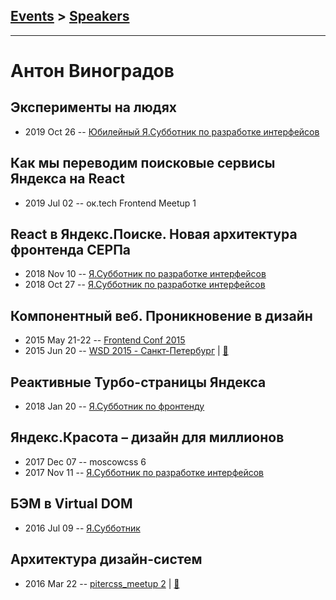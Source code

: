 ## [Events](../README.md) > [Speakers](../speakers.md)
---

# Антон Виноградов

## Эксперименты на людях
- 2019 Oct 26 -- [Юбилейный Я.Субботник по разработке интерфейсов](https://www.youtube.com/watch?v=CKbOHn1lJWw&t=3541s)    
## Как мы переводим поисковые сервисы Яндекса на React
- 2019 Jul 02 -- ок.tech Frontend Meetup 1    
## React в Яндекс.Поиске. Новая архитектура фронтенда СЕРПа
- 2018 Nov 10 -- [Я.Субботник по разработке интерфейсов](https://events.yandex.ru/lib/talks/6678/)    
- 2018 Oct 27 -- [Я.Субботник по разработке интерфейсов](https://events.yandex.ru/lib/talks/6445/)    
## Компонентный веб. Проникновение в дизайн
- 2015 May 21-22 -- [Frontend Conf 2015](https://www.youtube.com/watch?v=O3GsRn962SI)    
- 2015 Jun 20 -- [WSD 2015 - Санкт-Петербург](https://www.youtube.com/watch?v=V7bnSOwuO4M)  | [:notebook:](https://wsd.events/2015/06/20/pres/components-web.pdf)  
## Реактивные Турбо-страницы Яндекса
- 2018 Jan 20 -- [Я.Субботник по фронтенду](https://events.yandex.ru/lib/talks/5483/)    
## Яндекс.Красота – дизайн для миллионов
- 2017 Dec 07 -- moscowcss 6    
- 2017 Nov 11 -- [Я.Субботник по разработке интерфейсов](https://events.yandex.ru/lib/talks/5205/)    
## БЭМ в Virtual DOM
- 2016 Jul 09 -- [Я.Субботник](https://events.yandex.ru/lib/talks/3687/)    
## Архитектура дизайн-систем
- 2016 Mar 22 -- [pitercss_meetup 2](https://www.youtube.com/watch?v=j6v-B45fsDI)  | [:notebook:](https://pitercss.ru/2/pres/design-systems.pdf)  
